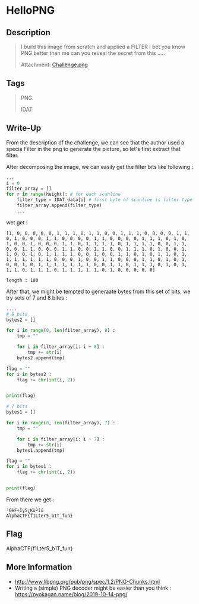 # HelloPNG

## Description

> I build this image from scratch and applied a FILTER I bet you know PNG better than me can you reveal the secret from this .....
> 
> Attachment: [Challenge.png](Challenge.png)

## Tags

> PNG 
>
> IDAT 

## Write-Up

From the description of the challenge, we can see that the author used a specia Filter in the png to generate the picture, so let's first extract that filter.

After decomposing the image, we can easily get the filter bits like following :

```py
...
i = 0
filter_array = []
for r in range(height): # for each scanline
    filter_type = IDAT_data[i] # first byte of scanline is filter type
    filter_array.append(filter_type)
    ...
```

wet get :

```
[1, 0, 0, 0, 0, 0, 1, 1, 1, 0, 1, 1, 0, 0, 1, 1, 1, 0, 0, 0, 0, 1, 1, 0, 1, 0, 0, 0, 1, 1, 0, 0, 0, 0, 1, 1, 0, 0, 0, 0, 1, 1, 1, 0, 1, 0, 1, 0, 0, 1, 0, 0, 0, 1, 1, 0, 1, 1, 1, 1, 0, 1, 1, 1, 1, 0, 0, 1, 1, 0, 0, 1, 1, 0, 0, 0, 1, 1, 0, 0, 1, 1, 0, 0, 1, 1, 1, 0, 1, 0, 0, 1, 1, 0, 0, 1, 0, 1, 1, 1, 1, 0, 0, 1, 0, 0, 1, 1, 0, 1, 0, 1, 1, 0, 1, 1, 1, 1, 1, 1, 1, 0, 0, 0, 1, 0, 0, 1, 1, 0, 0, 0, 1, 1, 0, 1, 0, 1, 0, 0, 1, 0, 1, 1, 1, 1, 1, 1, 1, 0, 0, 1, 1, 0, 1, 1, 1, 0, 1, 0, 1, 1, 1, 0, 1, 1, 1, 0, 1, 1, 1, 1, 1, 0, 1, 0, 0, 0, 0, 0]

length : 180
```

After that, we might be tempted to generaate bytes from this set of bits, we try sets of 7 and 8 bites :

```py
....
# 8 bits
bytes2 = []

for i in range(0, len(filter_array), 8) :
    tmp = ""

    for i in filter_array[i: i + 8] :
        tmp += str(i)
    bytes2.append(tmp)

flag = ""
for i in bytes2 :
    flag += chr(int(i, 2))


print(flag)

# 7 bits
bytes1 = []

for i in range(0, len(filter_array), 7) :
    tmp = ""

    for i in filter_array[i: i + 7] :
        tmp += str(i)
    bytes1.append(tmp)

flag = ""
for i in bytes1 :
    flag += chr(int(i, 2))


print(flag)
```

From there we get :

```
³0êF÷Îy5¿Kùºîú
AlphaCTF{f1Lter5_b1T_fun}
```

## Flag

AlphaCTF{f1Lter5_b1T_fun}

## More Information

 - http://www.libpng.org/pub/png/spec/1.2/PNG-Chunks.html
 - Writing a (simple) PNG decoder might be easier than you think : https://pyokagan.name/blog/2019-10-14-png/
